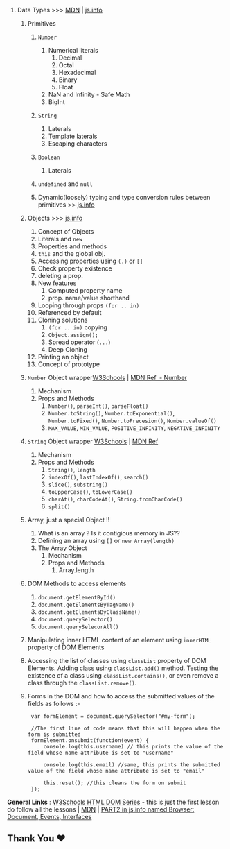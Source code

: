 1.  Data Types >>> [MDN](https://developer.mozilla.org/en-US/docs/Web/JavaScript/Guide/Grammar_and_Types) | [js.info](http://javascript.info/types)

    1. Primitives

        1. `Number`

            1. Numerical literals
                1. Decimal
                2. Octal
                3. Hexadecimal
                4. Binary
                5. Float
            2. NaN and Infinity - Safe Math
            3. BigInt

        2. `String`

            1. Laterals
            2. Template laterals
            3. Escaping characters

        3. `Boolean`
            1. Laterals
        4. `undefined` and `null`
        5. Dynamic(loosely) typing and type conversion rules between primitives >> [js.info](http://javascript.info/type-conversions)

    2. Objects >>> [js.info](http://javascript.info/object-basics)
        1. Concept of Objects
        2. Literals and `new`
        3. Properties and methods
        4. `this` and the global obj.
        5. Accessing properties using `(.)` or `[]`
        6. Check property existence
        7. deleting a prop.
        8. New features
            1. Computed property name
            2. prop. name/value shorthand
        9. Looping through props `(for .. in)`
        10. Referenced by default
        11. Cloning solutions
            1. `(for .. in)` copying
            2. `Object.assign();`
            3. Spread operator (`...`)
            4. Deep Cloning
        12. Printing an object
        13. Concept of prototype
    3. `Number` Object wrapper[W3Schools](https://www.w3schools.com/js/js_number_methods.asp) | [MDN Ref. - Number](https://developer.mozilla.org/en-US/docs/Web/JavaScript/Reference/Global_Objects/Number)
        1. Mechanism
        2. Props and Methods
            1. `Number()`, `parseInt()`, `parseFloat()`
            2. `Number.toString()`, `Number.toExponential()`, `Number.toFixed()`, `Number.toPrecesion()`, `Number.valueOf()`
            3. `MAX_VALUE`, `MIN_VALUE`, `POSITIVE_INFINITY`, `NEGATIVE_INFINITY`
    4. `String` Object wrapper [W3Schools](https://www.w3schools.com/js/js_string_methods.asp) | [MDN Ref](https://developer.mozilla.org/en-US/docs/Web/JavaScript/Reference/Global_Objects/String)
        1. Mechanism
        2. Props and Methods
            1. `String()`, `length`
            2. `indexOf()`, `lastIndexOf()`, `search()`
            3. `slice()`, `substring()`
            4. `toUpperCase()`, `toLowerCase()`
            5. `charAt()`, `charCodeAt()`, `String.fromCharCode()`
            6. `split()`
    5. Array, just a special Object !!
        1. What is an array ? Is it contigious memory in JS??
        2. Defining an array using `[]` or `new Array(length)`
        3. The Array Object
            1. Mechanism
            2. Props and Methods
                1. Array.length
    6.  DOM Methods to access elements
        1. `document.getElementById()`
        2. `document.getElementsByTagName()`
        3. `document.getElementsByClassName()`
        4. `document.querySelector()`
        5. `document.querySelecorAll()`
    7.  Manipulating inner HTML content of an element using `innerHTML` property of DOM Elements
    8.  Accessing the list of classes using `classList` property of DOM Elements. Adding class using `classList.add()` method. Testing the existence of a class using `classList.contains()`, or even remove a class through the `classList.remove()`. 
    9. Forms in the DOM and how to access the submitted values of the fields as follows :-

            var formElement = document.querySelector("#my-form");

            //The first line of code means that this will happen when the form is submitted
            formElement.onsubmit(function(event) {
                console.log(this.username) // this prints the value of the field whose name attribute is set to "username"

                console.log(this.email) //same, this prints the submitted value of the field whose name attribute is set to "email"

                this.reset(); //this cleans the form on submit
            });
    
**General Links** : [W3Schools HTML DOM Series](https://www.w3schools.com/js/js_htmldom.asp) - this is just the first lesson do follow all the lessons | [MDN](https://developer.mozilla.org/en-US/docs/Learn/JavaScript/Client-side_web_APIs/Manipulating_documents) | [PART2 in js.info named Browser: Document, Events, Interfaces](http://javascript.info/)

## Thank You :heart:

